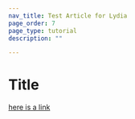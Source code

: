 ```yaml
---
nav_title: Test Article for Lydia
page_order: 7
page_type: tutorial
description: ""

---
```


# Title 


[here is a link]({{site.baseurl}}/user_guide/personalization_and_dynamic_content/connected_content/making_an_api_call/)
